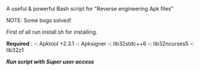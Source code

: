 A useful & powerful Bash script for "Reverse engineering Apk files"

NOTE: Some bugs solved!

First of all run install.sh for installing.

**Required** :
-: Apktool +2.3.1
-: Apksigner
-: lib32stdc++6
-: lib32ncurses5
-: lib32z1

***Run script with Super user access***
